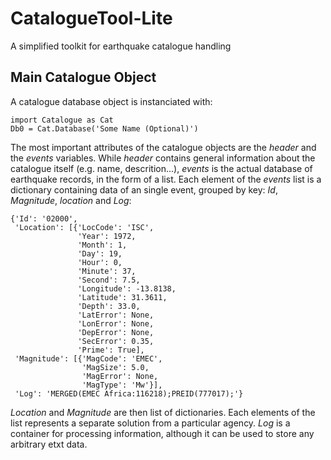 # CatalogueTool-Lite
A simplified toolkit for earthquake catalogue handling

## Main Catalogue Object
A catalogue database object is instanciated with:
~~~
import Catalogue as Cat
Db0 = Cat.Database('Some Name (Optional)')
~~~
The most important attributes of the catalogue objects are the *header* and the *events* variables. While *header* contains general information about the catalogue itself (e.g. name, descrition...), *events* is the actual database of earthquake records, in the form of a list.
Each element of the *events* list is a dictionary containing data of an single event, grouped by key: *Id*, *Magnitude*, *location* and *Log*:
~~~
{'Id': '02000',
 'Location': [{'LocCode': 'ISC',
               'Year': 1972,
               'Month': 1,
               'Day': 19,
               'Hour': 0,
               'Minute': 37,
               'Second': 7.5,
               'Longitude': -13.8138,
               'Latitude': 31.3611,
               'Depth': 33.0,
               'LatError': None,
               'LonError': None,
               'DepError': None,
               'SecError': 0.35,
               'Prime': True],
 'Magnitude': [{'MagCode': 'EMEC',
                'MagSize': 5.0,
                'MagError': None,
                'MagType': 'Mw'}],
 'Log': 'MERGED(EMEC Africa:116218);PREID(777017);'}
~~~
*Location* and *Magnitude* are then list of dictionaries. Each elements of the list represents a separate solution from a particular agency. *Log* is a container for processing information, although it can be used to store any arbitrary etxt data.